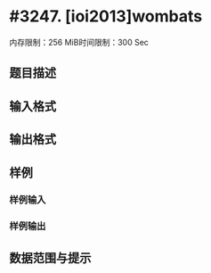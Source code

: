 # #3247. [ioi2013]wombats

内存限制：256 MiB时间限制：300 Sec

## 题目描述

## 输入格式

## 输出格式

## 样例

### 样例输入

### 样例输出

## 数据范围与提示
